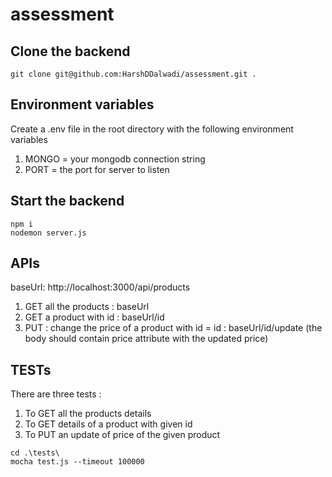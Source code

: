 # assessment

## Clone the backend 
```
git clone git@github.com:HarshDDalwadi/assessment.git .
```

## Environment variables
Create a .env file in the root directory with the following environment variables
1) MONGO = your mongodb connection string
2) PORT = the port for server to listen

## Start the backend
```
npm i
nodemon server.js
```
## APIs
baseUrl: http://localhost:3000/api/products
1) GET all the products : baseUrl
2) GET a product with id : baseUrl/id
3) PUT : change the price of a product with id = id : baseUrl/id/update 
    (the body should contain price attribute with the updated price)
    
## TESTs
There are three tests :
1) To GET all the products details
2) To GET details of a product with given id
3) To PUT an update of price of the given product

```
cd .\tests\
mocha test.js --timeout 100000
```

